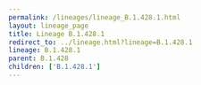 ```yaml
---
permalink: /lineages/lineage_B.1.428.1.html
layout: lineage_page
title: Lineage B.1.428.1
redirect_to: ../lineage.html?lineage=B.1.428.1
lineage: B.1.428.1
parent: B.1.428
children: ['B.1.428.1']
---
```

